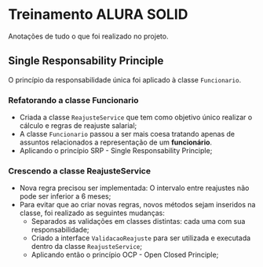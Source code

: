 # Treinamento ALURA SOLID

Anotações de tudo o que foi realizado no projeto.

## Single Responsability Principle

O princípio da responsabilidade única foi aplicado à classe `Funcionario`.

### Refatorando a classe Funcionario
- Criada a classe `ReajusteService` que tem como objetivo único realizar o cálculo e regras de reajuste salarial;
- A classe `Funcionario` passou a ser mais coesa tratando apenas de assuntos relacionados a representação de um **funcionário**.
- Aplicando o princípio SRP - Single Responsability Principle;

### Crescendo a classe ReajusteService
- Nova regra precisou ser implementada: O intervalo entre reajustes não pode ser inferior a 6 meses;
- Para evitar que ao criar novas regras, novos métodos sejam inseridos na classe, foi realizado as seguintes mudanças:
	- Separados as validações em classes distintas: cada uma com sua responsabilidade;
	- Criado a interface `ValidacaoReajuste` para ser utilizada e executada dentro da classe `ReajusteService`;
	- Aplicando então o princípio OCP - Open Closed Principle;